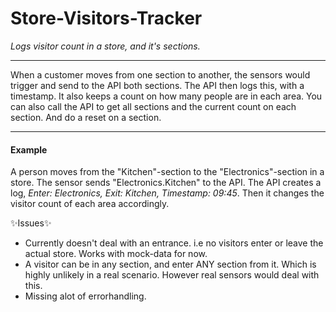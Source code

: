 # Store-Visitors-Tracker
*Logs visitor count in a store, and it's sections.*

---

When a customer moves from one section to another, the sensors would trigger and send to the API both sections.
The API then logs this, with a timestamp. It also keeps a count on how many people are in each area.
You can also call the API to get all sections and the current count on each section.
And do a reset on a section.

---

#### Example ####
A person moves from the "Kitchen"-section to the "Electronics"-section in a store. 
The sensor sends "Electronics.Kitchen" to the API. 
The API creates a log, *Enter: Electronics, Exit: Kitchen, Timestamp: 09:45*.
Then it changes the visitor count of each area accordingly.

✨Issues✨
- Currently doesn't deal with an entrance. i.e no visitors enter or leave the actual store. Works with mock-data for now.
- A visitor can be in any section, and enter ANY section from it. Which is highly unlikely in a real scenario. However real sensors would deal with this.
- Missing alot of errorhandling.
